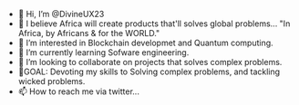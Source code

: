 - 👋 Hi, I’m @DivineUX23
- 👑 I believe Africa will create products that'll solves global problems... "In Africa, by Africans & for the WORLD."
- 👀 I’m interested in Blockchain developmet and Quantum computing.
- 🌱 I’m currently learning Sofware engineering.
- 💞️ I’m looking to collaborate on projects that solves complex problems.
- 🚀GOAL: Devoting my skills to Solving complex problems, and tackling wicked problems.
- 📫 How to reach me via twitter...

<!---
DivineUX23/DivineUX23 is a ✨ special ✨ repository because its `README.md` (this file) appears on your GitHub profile.
You can click the Preview link to take a look at your changes.
--->
